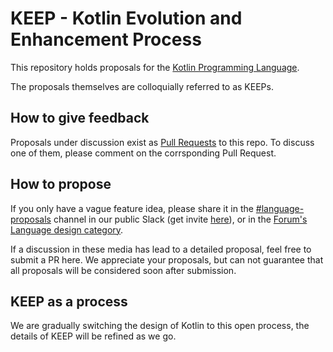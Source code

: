 # KEEP - Kotlin Evolution and Enhancement Process

This repository holds proposals for the [Kotlin Programming Language](https://kotlinlang.org).

The proposals themselves are colloquially referred to as KEEPs. 

## How to give feedback

Proposals under discussion exist as [Pull Requests](https://github.com/JetBrains/KEEP/pulls) to this repo. To discuss one of them, please comment on the corrsponding Pull Request.

## How to propose

If you only have a vague feature idea, please share it in the [#language-proposals](https://kotlinlang.slack.com/messages/language-proposals/team/) channel in our public Slack (get invite [here](http://kotlinslackin.herokuapp.com/)), or in the [Forum's Language design category](https://discuss.kotlinlang.org/c/language-design).

If a discussion in these media has lead to a detailed proposal, feel free to submit a PR here. We appreciate your proposals, but can not guarantee that all proposals will be considered soon after submission.

## KEEP as a process

We are gradually switching the design of Kotlin to this open process, the details of KEEP will be refined as we go.
